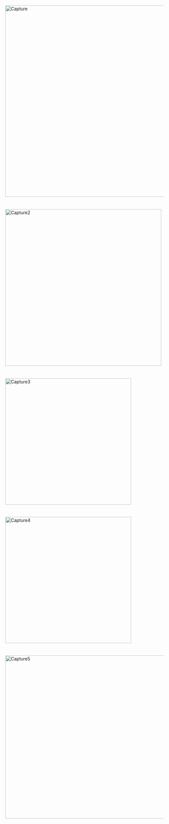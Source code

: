 #
<img width="607" alt="Capture" src="https://github.com/AhemedMasrouki/github/assets/153753455/c497301f-2cb6-41e5-8501-231a85fdc254">



#
<img width="496" alt="Capture2" src="https://github.com/AhemedMasrouki/github/assets/153753455/e38f755c-35bc-47fb-ae2f-efe7d21eb09b">




 
#
<img width="400" alt="Capture3" src="https://github.com/AhemedMasrouki/github/assets/153753455/360b6d16-9d56-401e-b729-a3ac29e5976d">











#
<img width="400" alt="Capture4" src="https://github.com/AhemedMasrouki/github/assets/153753455/7316906e-4d8e-49a3-b438-90f7077902d7">






 
#
<img width="517" alt="Capture5" src="https://github.com/AhemedMasrouki/github/assets/153753455/009a777e-b74b-414a-9fa3-aebea904e785">
